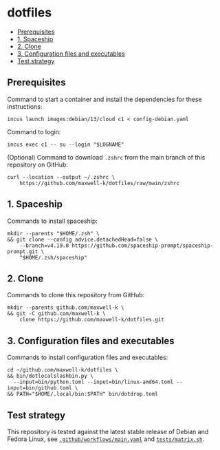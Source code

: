 # dotfiles

<!-- toc -->

- [Prerequisites](#prerequisites)
- [1. Spaceship](#1-spaceship)
- [2. Clone](#2-clone)
- [3. Configuration files and executables](#3-configuration-files-and-executables)
- [Test strategy](#test-strategy)

<!-- tocstop -->

## Prerequisites

Command to start a container and install the dependencies for these
instructions:

    incus launch images:debian/13/cloud c1 < config-debian.yaml

Command to login:

    incus exec c1 -- su --login "$LOGNAME"

(Optional) Command to download `.zshrc` from the main branch of this repository on GitHub:

    curl --location --output ~/.zshrc \
        https://github.com/maxwell-k/dotfiles/raw/main/zshrc

## 1. Spaceship

Commands to install spaceship:

<!-- embedme .README.md-files/1.sh -->

```
mkdir --parents "$HOME/.zsh" \
&& git clone --config advice.detachedHead=false \
    --branch=v4.19.0 https://github.com/spaceship-prompt/spaceship-prompt.git \
    "$HOME/.zsh/spaceship"
```

## 2. Clone

Commands to clone this repository from GitHub:

    mkdir --parents github.com/maxwell-k \
    && git -C github.com/maxwell-k \
        clone https://github.com/maxwell-k/dotfiles.git

<!-- for equivalent setup from a local checkout see .README.md-files/2.sh -->

## 3. Configuration files and executables

Commands to install configuration files and executables:

<!-- embedme .README.md-files/3.sh -->

```
cd ~/github.com/maxwell-k/dotfiles \
&& bin/dotlocalslashbin.py \
  --input=bin/python.toml --input=bin/linux-amd64.toml --input=bin/github.toml \
&& PATH="$HOME/.local/bin:$PATH" bin/dotdrop.toml
```

## Test strategy

This repository is tested against the latest stable release of Debian and Fedora
Linux, see [`.github/workflows/main.yaml`](.github/workflows/main.yaml) and
[`tests/matrix.sh`](tests/matrix.sh).

<!--
README.md
SPDX-License-Identifier: CC0-1.0
Copyright Keith Maxwell
-->
<!-- vim: set filetype=markdown.embedme.markdown-toc.htmlCommentNoSpell.dprint : -->
